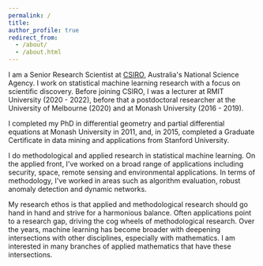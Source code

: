 ```yaml
---
permalink: /
title: 
author_profile: true
redirect_from: 
  - /about/
  - /about.html
---
```


I am a Senior Research Scientist at [CSIRO](https://www.csiro.au/en/research), Australia's National Science Agency. I work on statistical machine learning research with a focus on scientific discovery. Before joining CSIRO, I was a lecturer at RMIT University (2020 - 2022), before that a postdoctoral researcher at the University of Melbourne (2020) and at Monash University (2016 - 2019). 

I completed my PhD in differential geometry and partial differential equations at Monash University in 2011, and, in 2015, completed a Graduate Certificate in data mining and applications from Stanford University.

I do methodological and applied research in statistical machine learning. On the applied front, I've worked on a broad range of applications including security, space, remote sensing and environmental applications. In terms of methodology, I've worked in areas such as algorithm evaluation, robust anomaly detection and dynamic networks. 

My research ethos is that applied and methodological research should go hand in hand and strive for a harmonious balance. Often applications point to a research gap, driving the cog wheels of methodological research. Over the years, machine learning has become broader with deepening intersections with other disciplines, especially with mathematics. I am interested in many branches of applied mathematics that have these intersections.







